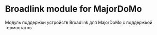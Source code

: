 ﻿Broadlink module for MajorDoMo
==============================

Модуль поддержки устройств Broadlink для MajorDoMo с поддержкой термостатов 